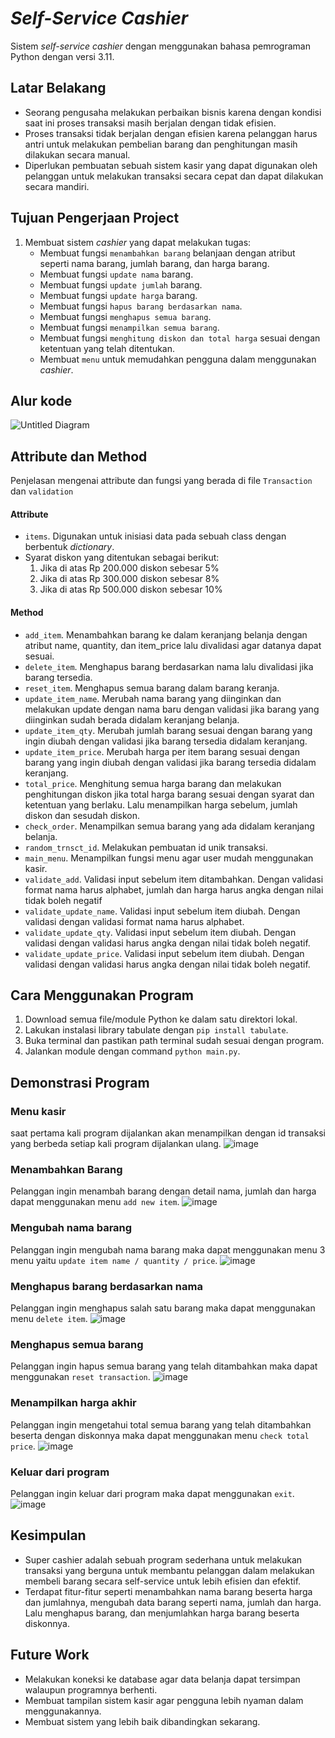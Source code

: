 # *Self-Service Cashier*
Sistem *self-service cashier* dengan menggunakan bahasa pemrograman Python dengan versi 3.11.

## Latar Belakang
- Seorang pengusaha melakukan perbaikan bisnis karena dengan kondisi saat ini proses transaksi masih berjalan dengan tidak efisien.
- Proses transaksi tidak berjalan dengan efisien karena pelanggan harus antri untuk melakukan pembelian barang dan penghitungan masih dilakukan secara manual.
- Diperlukan pembuatan sebuah sistem kasir yang dapat digunakan oleh pelanggan untuk melakukan transaksi secara cepat dan dapat dilakukan secara mandiri.

## Tujuan Pengerjaan Project
1. Membuat sistem *cashier* yang dapat melakukan tugas:
    - Membuat fungsi `menambahkan barang` belanjaan dengan atribut seperti nama barang, jumlah barang, dan harga barang.
    - Membuat fungsi `update nama` barang.
    - Membuat fungsi `update jumlah` barang.
    - Membuat fungsi `update harga` barang.
    - Membuat fungsi `hapus barang berdasarkan nama`.
    - Membuat fungsi `menghapus semua barang`.
    - Membuat fungsi `menampilkan semua barang`.
    - Membuat fungsi `menghitung diskon dan total harga` sesuai dengan ketentuan yang telah ditentukan.
    - Membuat `menu` untuk memudahkan pengguna dalam menggunakan *cashier*.

## Alur kode
![Untitled Diagram](https://user-images.githubusercontent.com/43342204/215276768-1909a038-8db2-4203-85fe-3ed656bb5c9f.png)

## Attribute dan Method
Penjelasan mengenai attribute dan fungsi yang berada di file `Transaction` dan `validation`

#### Attribute
- `items`. Digunakan untuk inisiasi data pada sebuah class dengan berbentuk *dictionary*.
- Syarat diskon yang ditentukan sebagai berikut:
	1. Jika di atas Rp 200.000 diskon sebesar 5%
	2. Jika di atas Rp 300.000 diskon sebesar 8%
	3. Jika di atas Rp 500.000 diskon sebesar 10%

#### Method

- `add_item`. Menambahkan barang ke dalam keranjang belanja dengan atribut name, quantity, dan item_price lalu divalidasi agar datanya dapat sesuai.
- `delete_item`. Menghapus barang berdasarkan nama lalu divalidasi jika barang tersedia.
- `reset_item`. Menghapus semua barang dalam barang keranja.
- `update_item_name`. Merubah nama barang yang diinginkan dan melakukan update dengan nama baru dengan validasi jika barang yang diinginkan sudah berada didalam keranjang belanja.
- `update_item_qty`. Merubah jumlah barang sesuai dengan barang yang ingin diubah dengan validasi jika barang tersedia didalam keranjang.
- `update_item_price`. Merubah harga per item barang sesuai dengan barang yang ingin diubah dengan validasi jika barang tersedia didalam keranjang.
- `total_price`. Menghitung semua harga barang dan melakukan penghitungan diskon jika total harga barang sesuai dengan syarat dan ketentuan yang berlaku. Lalu menampilkan harga sebelum, jumlah diskon dan sesudah diskon.
- `check_order`. Menampilkan semua barang yang ada didalam keranjang belanja.
- `random_trnsct_id`. Melakukan pembuatan id unik transaksi.
- `main_menu`. Menampilkan fungsi menu agar user mudah menggunakan kasir.
- `validate_add`. Validasi input sebelum item ditambahkan. Dengan validasi format nama harus alphabet, jumlah dan harga harus angka dengan nilai tidak boleh negatif
- `validate_update_name`. Validasi input sebelum item diubah. Dengan validasi dengan validasi format nama harus alphabet.
- `validate_update_qty`. Validasi input sebelum item diubah. Dengan validasi dengan validasi harus angka dengan nilai tidak boleh negatif.
- `validate_update_price`. Validasi input sebelum item diubah. Dengan validasi dengan validasi harus angka dengan nilai tidak boleh negatif.

## Cara Menggunakan Program
1. Download semua file/module Python ke dalam satu direktori lokal.
2. Lakukan instalasi library tabulate dengan `pip install tabulate`.
3. Buka terminal dan pastikan path terminal sudah sesuai dengan program.
4. Jalankan module dengan command `python main.py`.

## Demonstrasi Program
### Menu kasir
saat pertama kali program dijalankan akan menampilkan dengan id transaksi yang berbeda setiap kali program dijalankan ulang.
![image](https://user-images.githubusercontent.com/43342204/215276790-48c7883b-70c1-47af-9f9a-7d44d9cb71ba.png)

### Menambahkan Barang
Pelanggan ingin menambah barang dengan detail nama, jumlah dan harga dapat menggunakan menu `add new item`.
![image](https://user-images.githubusercontent.com/43342204/215276771-b13cf691-ad7f-4ac8-9a33-c6347871cdfe.png)

### Mengubah nama barang
Pelanggan ingin mengubah nama barang maka dapat menggunakan menu 3 menu yaitu `update item name / quantity / price`.
![image](https://user-images.githubusercontent.com/43342204/215276791-4d9fe6c6-89f6-48f1-96cc-f74d3ce6670d.png)

### Menghapus barang berdasarkan nama
Pelanggan ingin menghapus salah satu barang maka dapat menggunakan menu `delete item`.
![image](https://user-images.githubusercontent.com/43342204/215276778-ed9aa80c-7152-4c56-baae-b76147bf5449.png)

### Menghapus semua barang
Pelanggan ingin hapus semua barang yang telah ditambahkan maka dapat menggunakan `reset transaction`.
![image](https://user-images.githubusercontent.com/43342204/215276785-2f570552-4afe-473a-a281-e417f3d0f2bb.png)

### Menampilkan harga akhir
Pelanggan ingin mengetahui total semua barang yang telah ditambahkan beserta dengan diskonnya maka dapat menggunakan menu `check total price`.
![image](https://user-images.githubusercontent.com/43342204/215276787-b5ad9724-45ab-4ce0-846b-f1a5ee66303a.png)

### Keluar dari program
Pelanggan ingin keluar dari program maka dapat menggunakan `exit`.
![image](https://user-images.githubusercontent.com/43342204/215276789-4754fb23-f8f9-4f5a-84aa-b971d1bea390.png)

## Kesimpulan
- Super cashier adalah sebuah program sederhana untuk melakukan transaksi yang berguna untuk membantu pelanggan dalam melakukan membeli barang secara self-service untuk lebih efisien dan efektif.
- Terdapat fitur-fitur seperti menambahkan nama barang beserta harga dan jumlahnya, mengubah data barang seperti nama, jumlah dan harga. Lalu menghapus barang, dan menjumlahkan harga barang beserta diskonnya.

## Future Work
- Melakukan koneksi ke database agar data belanja dapat tersimpan walaupun programnya berhenti.
- Membuat tampilan sistem kasir agar pengguna lebih nyaman dalam menggunakannya.
- Membuat sistem yang lebih baik dibandingkan sekarang.

    
